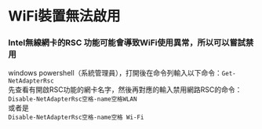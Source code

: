 
# WiFi裝置無法啟用
### Intel無線網卡的RSC 功能可能會導致WiFi使用異常，所以可以嘗試禁用<br>
windows powershell（系統管理員），打開後在命令列輸入以下命令：```Get-NetAdapterRsc```<br>
先查看有開啟RSC功能的網卡名字，然後再對應的輸入禁用網路RSC的命令：<br>
`Disable-NetAdapterRsc空格-name空格WLAN`<br>
或者是<br>
`Disable-NetAdapterRsc空格-name空格 Wi-Fi`<br>
